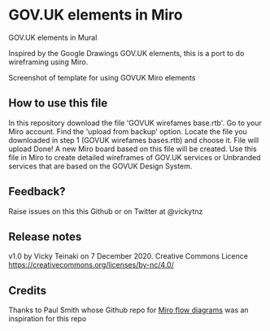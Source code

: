 # GOV.UK elements in Miro
GOV.UK elements in Mural

Inspired by the Google Drawings GOV.UK elements, this is a port to do wireframing using Miro.

Screenshot of template for using GOVUK Miro elements

## How to use this file
In this repository download the file 'GOVUK wirefames base.rtb'.
Go to your Miro account.
Find the 'upload from backup' option.
Locate the file you downloaded in step 1 (GOVUK wirefames bases.rtb) and choose it.
File will upload
Done! A new Miro board based on this file will be created.
Use this file in Miro to create detailed wireframes of GOV.UK services or Unbranded services that are based on the GOVUK Design System.

## Feedback?
Raise issues on this this Github or on Twitter at @vickytnz

## Release notes
v1.0 by Vicky Teinaki on 7 December 2020. Creative Commons Licence https://creativecommons.org/licenses/by-nc/4.0/

## Credits
Thanks to Paul Smith whose Github repo for [Miro flow diagrams](https://github.com/paulmsmith/govuk-designsystem-flow-diagram-miro) was an inspiration for this repo
